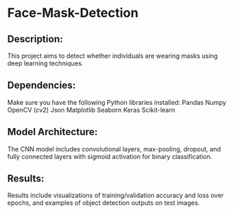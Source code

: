 # Face-Mask-Detection

## Description:

This project aims to detect whether individuals are wearing masks using deep learning techniques.

## Dependencies:

Make sure you have the following Python libraries installed:
Pandas
Numpy
OpenCV (cv2)
Json
Matplotlib
Seaborn
Keras
Scikit-learn

## Model Architecture:

The CNN model includes convolutional layers, max-pooling, dropout, and fully connected layers with sigmoid activation for binary classification.

## Results:

Results include visualizations of training/validation accuracy and loss over epochs, and examples of object detection outputs on test images.

